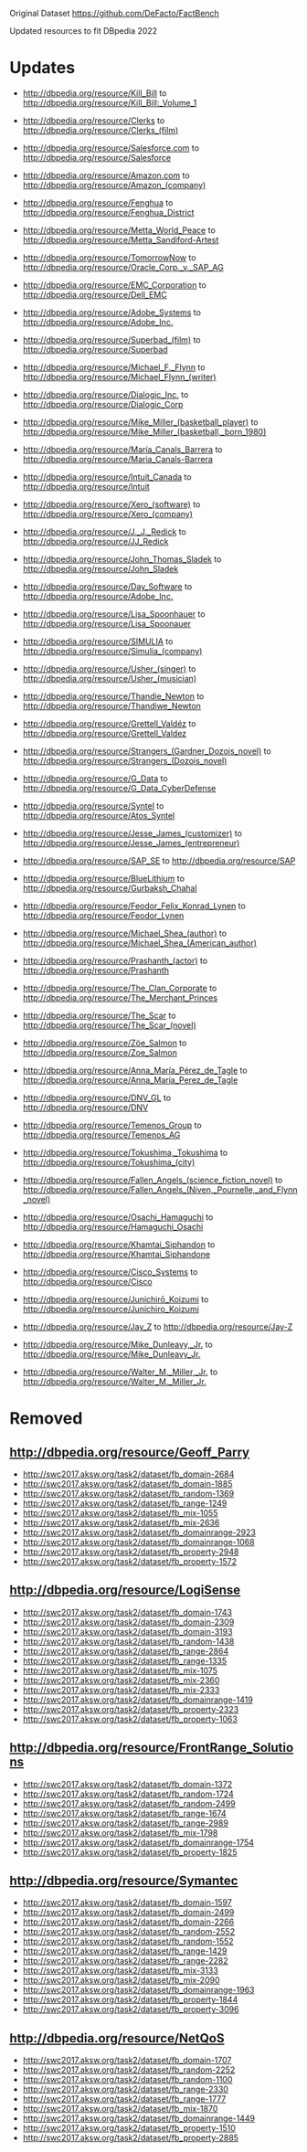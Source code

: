 Original Dataset <https://github.com/DeFacto/FactBench>

Updated resources to fit DBpedia 2022

# Updates
* <http://dbpedia.org/resource/Kill_Bill> to <http://dbpedia.org/resource/Kill_Bill:_Volume_1>

* <http://dbpedia.org/resource/Clerks> to <http://dbpedia.org/resource/Clerks_(film)>
* <http://dbpedia.org/resource/Salesforce.com> to <http://dbpedia.org/resource/Salesforce>
* <http://dbpedia.org/resource/Amazon.com> to <http://dbpedia.org/resource/Amazon_(company)>
* <http://dbpedia.org/resource/Fenghua> to <http://dbpedia.org/resource/Fenghua_District>
* <http://dbpedia.org/resource/Metta_World_Peace> to <http://dbpedia.org/resource/Metta_Sandiford-Artest>
* <http://dbpedia.org/resource/TomorrowNow> to <http://dbpedia.org/resource/Oracle_Corp._v._SAP_AG>
* <http://dbpedia.org/resource/EMC_Corporation> to <http://dbpedia.org/resource/Dell_EMC>
* <http://dbpedia.org/resource/Adobe_Systems> to <http://dbpedia.org/resource/Adobe_Inc.>
* <http://dbpedia.org/resource/Superbad_(film)> to <http://dbpedia.org/resource/Superbad>
* <http://dbpedia.org/resource/Michael_F._Flynn> to <http://dbpedia.org/resource/Michael_Flynn_(writer)>
* <http://dbpedia.org/resource/Dialogic_Inc.> to <http://dbpedia.org/resource/Dialogic_Corp>
* <http://dbpedia.org/resource/Mike_Miller_(basketball_player)> to <http://dbpedia.org/resource/Mike_Miller_(basketball,_born_1980)>
* <http://dbpedia.org/resource/María_Canals_Barrera> to <http://dbpedia.org/resource/Maria_Canals-Barrera>
* <http://dbpedia.org/resource/Intuit_Canada> to <http://dbpedia.org/resource/Intuit>
* <http://dbpedia.org/resource/Xero_(software)> to <http://dbpedia.org/resource/Xero_(company)>
* <http://dbpedia.org/resource/J._J._Redick> to <http://dbpedia.org/resource/JJ_Redick>
* <http://dbpedia.org/resource/John_Thomas_Sladek> to <http://dbpedia.org/resource/John_Sladek>
* <http://dbpedia.org/resource/Day_Software> to <http://dbpedia.org/resource/Adobe_Inc.>
* <http://dbpedia.org/resource/Lisa_Spoonhauer> to <http://dbpedia.org/resource/Lisa_Spoonauer>
* <http://dbpedia.org/resource/SIMULIA> to <http://dbpedia.org/resource/Simulia_(company)>
* <http://dbpedia.org/resource/Usher_(singer)> to <http://dbpedia.org/resource/Usher_(musician)>
* <http://dbpedia.org/resource/Thandie_Newton> to <http://dbpedia.org/resource/Thandiwe_Newton>
* <http://dbpedia.org/resource/Grettell_Valdéz> to <http://dbpedia.org/resource/Grettell_Valdez>
* <http://dbpedia.org/resource/Strangers_(Gardner_Dozois_novel)> to <http://dbpedia.org/resource/Strangers_(Dozois_novel)>
* <http://dbpedia.org/resource/G_Data> to <http://dbpedia.org/resource/G_Data_CyberDefense>
* <http://dbpedia.org/resource/Syntel> to <http://dbpedia.org/resource/Atos_Syntel>
* <http://dbpedia.org/resource/Jesse_James_(customizer)> to <http://dbpedia.org/resource/Jesse_James_(entrepreneur)>
* <http://dbpedia.org/resource/SAP_SE> to <http://dbpedia.org/resource/SAP>
* <http://dbpedia.org/resource/BlueLithium> to <http://dbpedia.org/resource/Gurbaksh_Chahal>
* <http://dbpedia.org/resource/Feodor_Felix_Konrad_Lynen> to <http://dbpedia.org/resource/Feodor_Lynen>
* <http://dbpedia.org/resource/Michael_Shea_(author)> to <http://dbpedia.org/resource/Michael_Shea_(American_author)>
* <http://dbpedia.org/resource/Prashanth_(actor)> to <http://dbpedia.org/resource/Prashanth>
* <http://dbpedia.org/resource/The_Clan_Corporate> to <http://dbpedia.org/resource/The_Merchant_Princes>
* <http://dbpedia.org/resource/The_Scar> to <http://dbpedia.org/resource/The_Scar_(novel)>
* <http://dbpedia.org/resource/Zöe_Salmon> to <http://dbpedia.org/resource/Zoe_Salmon>
* <http://dbpedia.org/resource/Anna_María_Pérez_de_Tagle> to <http://dbpedia.org/resource/Anna_Maria_Perez_de_Tagle>
* <http://dbpedia.org/resource/DNV_GL> to <http://dbpedia.org/resource/DNV>
* <http://dbpedia.org/resource/Temenos_Group> to <http://dbpedia.org/resource/Temenos_AG>
* <http://dbpedia.org/resource/Tokushima,_Tokushima> to <http://dbpedia.org/resource/Tokushima_(city)>
* <http://dbpedia.org/resource/Fallen_Angels_(science_fiction_novel)> to <http://dbpedia.org/resource/Fallen_Angels_(Niven,_Pournelle,_and_Flynn_novel)>
* <http://dbpedia.org/resource/Osachi_Hamaguchi> to <http://dbpedia.org/resource/Hamaguchi_Osachi>
* <http://dbpedia.org/resource/Khamtai_Siphandon> to <http://dbpedia.org/resource/Khamtai_Siphandone>
* <http://dbpedia.org/resource/Cisco_Systems> to <http://dbpedia.org/resource/Cisco>
* <http://dbpedia.org/resource/Junichirō_Koizumi> to <http://dbpedia.org/resource/Junichiro_Koizumi>
* <http://dbpedia.org/resource/Jay_Z> to <http://dbpedia.org/resource/Jay-Z>
* <http://dbpedia.org/resource/Mike_Dunleavy,_Jr.> to <http://dbpedia.org/resource/Mike_Dunleavy_Jr.>
* <http://dbpedia.org/resource/Walter_M._Miller,_Jr.> to <http://dbpedia.org/resource/Walter_M._Miller_Jr.>

# Removed
## <http://dbpedia.org/resource/Geoff_Parry>
* http://swc2017.aksw.org/task2/dataset/fb_domain-2684
* http://swc2017.aksw.org/task2/dataset/fb_domain-1885
* http://swc2017.aksw.org/task2/dataset/fb_random-1369
* http://swc2017.aksw.org/task2/dataset/fb_range-1249
* http://swc2017.aksw.org/task2/dataset/fb_mix-1055
* http://swc2017.aksw.org/task2/dataset/fb_mix-2636
* http://swc2017.aksw.org/task2/dataset/fb_domainrange-2923
* http://swc2017.aksw.org/task2/dataset/fb_domainrange-1068
* http://swc2017.aksw.org/task2/dataset/fb_property-2948
* http://swc2017.aksw.org/task2/dataset/fb_property-1572

## <http://dbpedia.org/resource/LogiSense>
* http://swc2017.aksw.org/task2/dataset/fb_domain-1743
* http://swc2017.aksw.org/task2/dataset/fb_domain-2309
* http://swc2017.aksw.org/task2/dataset/fb_domain-3193
* http://swc2017.aksw.org/task2/dataset/fb_random-1438
* http://swc2017.aksw.org/task2/dataset/fb_range-2864
* http://swc2017.aksw.org/task2/dataset/fb_range-1335
* http://swc2017.aksw.org/task2/dataset/fb_mix-1075
* http://swc2017.aksw.org/task2/dataset/fb_mix-2360
* http://swc2017.aksw.org/task2/dataset/fb_mix-2333
* http://swc2017.aksw.org/task2/dataset/fb_domainrange-1419
* http://swc2017.aksw.org/task2/dataset/fb_property-2323
* http://swc2017.aksw.org/task2/dataset/fb_property-1063

## <http://dbpedia.org/resource/FrontRange_Solutions>
* http://swc2017.aksw.org/task2/dataset/fb_domain-1372
* http://swc2017.aksw.org/task2/dataset/fb_random-1724
* http://swc2017.aksw.org/task2/dataset/fb_random-2499
* http://swc2017.aksw.org/task2/dataset/fb_range-1674
* http://swc2017.aksw.org/task2/dataset/fb_range-2989
* http://swc2017.aksw.org/task2/dataset/fb_mix-1798
* http://swc2017.aksw.org/task2/dataset/fb_domainrange-1754
* http://swc2017.aksw.org/task2/dataset/fb_property-1825

## <http://dbpedia.org/resource/Symantec>
* http://swc2017.aksw.org/task2/dataset/fb_domain-1597
* http://swc2017.aksw.org/task2/dataset/fb_domain-2499
* http://swc2017.aksw.org/task2/dataset/fb_domain-2266
* http://swc2017.aksw.org/task2/dataset/fb_random-2552
* http://swc2017.aksw.org/task2/dataset/fb_random-1552
* http://swc2017.aksw.org/task2/dataset/fb_range-1429
* http://swc2017.aksw.org/task2/dataset/fb_range-2282
* http://swc2017.aksw.org/task2/dataset/fb_mix-3133
* http://swc2017.aksw.org/task2/dataset/fb_mix-2090
* http://swc2017.aksw.org/task2/dataset/fb_domainrange-1963
* http://swc2017.aksw.org/task2/dataset/fb_property-1844
* http://swc2017.aksw.org/task2/dataset/fb_property-3096

## <http://dbpedia.org/resource/NetQoS>

* http://swc2017.aksw.org/task2/dataset/fb_domain-1707
* http://swc2017.aksw.org/task2/dataset/fb_random-2252
* http://swc2017.aksw.org/task2/dataset/fb_random-1100
* http://swc2017.aksw.org/task2/dataset/fb_range-2330
* http://swc2017.aksw.org/task2/dataset/fb_range-1777
* http://swc2017.aksw.org/task2/dataset/fb_mix-1870
* http://swc2017.aksw.org/task2/dataset/fb_domainrange-1449
* http://swc2017.aksw.org/task2/dataset/fb_property-1510
* http://swc2017.aksw.org/task2/dataset/fb_property-2885
